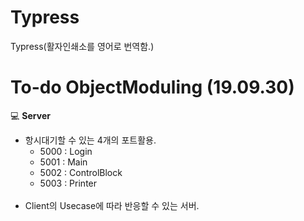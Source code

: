 # Typress
Typress(활자인쇄소를 영어로 번역함.)

# To-do ObjectModuling (19.09.30)

:computer: **Server**<br>

- 항시대기할 수 있는 4개의 포트활용.
  - 5000 : Login
  - 5001 : Main
  - 5002 : ControlBlock
  - 5003 : Printer
  <br>
- Client의 Usecase에 따라 반응할 수 있는 서버.
